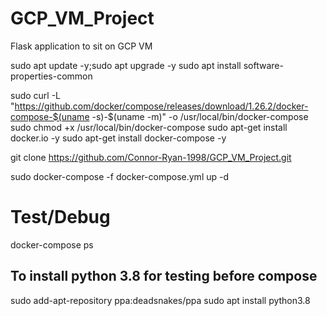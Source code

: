 # GCP_VM_Project
Flask application to sit on GCP VM

sudo apt update -y;sudo apt upgrade -y
sudo apt install software-properties-common

sudo curl -L "https://github.com/docker/compose/releases/download/1.26.2/docker-compose-$(uname
-s)-$(uname -m)" -o /usr/local/bin/docker-compose
sudo chmod +x /usr/local/bin/docker-compose
sudo apt-get install docker.io -y
sudo apt-get install docker-compose -y

git clone https://github.com/Connor-Ryan-1998/GCP_VM_Project.git

sudo docker-compose -f docker-compose.yml up -d 

# Test/Debug
docker-compose ps

## To install python 3.8 for testing before compose
sudo add-apt-repository ppa:deadsnakes/ppa
sudo apt install python3.8